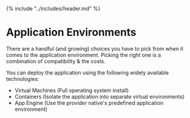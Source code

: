 {% include "../includes/header.md" %}

# Application Environments

There are a handful (and growing) choices you have to pick from when it comes to the application environment. Picking the right one is a combination of compatibility & the costs.

You can deploy the application using the following widely available technologies:
* Virtual Machines (Full operating system install)
* Containers (Isolate the application into separate virtual environments)
* App Engine (Use the provider native's predefined application environment)
